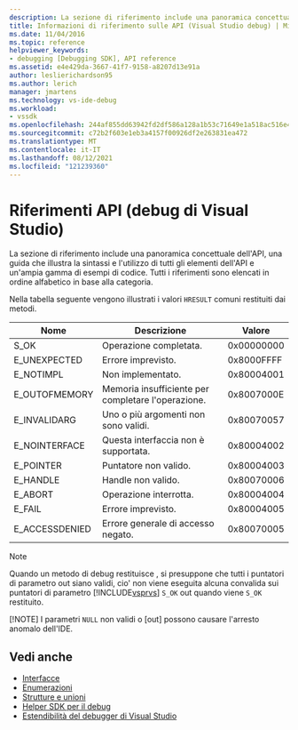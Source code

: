 ```yaml
---
description: La sezione di riferimento include una panoramica concettuale dell'API, una guida che illustra la sintassi e l'utilizzo di tutti gli elementi dell'API e un'ampia gamma di esempi di codice.
title: Informazioni di riferimento sulle API (Visual Studio debug) | Microsoft Docs
ms.date: 11/04/2016
ms.topic: reference
helpviewer_keywords:
- debugging [Debugging SDK], API reference
ms.assetid: e4e429da-3667-41f7-9158-a8207d13e91a
author: leslierichardson95
ms.author: lerich
manager: jmartens
ms.technology: vs-ide-debug
ms.workload:
- vssdk
ms.openlocfilehash: 244af855dd63942fd2df586a128a1b53c71649e1a518ac516e43dc2afe9cddd5
ms.sourcegitcommit: c72b2f603e1eb3a4157f00926df2e263831ea472
ms.translationtype: MT
ms.contentlocale: it-IT
ms.lasthandoff: 08/12/2021
ms.locfileid: "121239360"
---
```

# <a name="api-reference-visual-studio-debugging"></a>Riferimenti API (debug di Visual Studio)
La sezione di riferimento include una panoramica concettuale dell'API, una guida che illustra la sintassi e l'utilizzo di tutti gli elementi dell'API e un'ampia gamma di esempi di codice. Tutti i riferimenti sono elencati in ordine alfabetico in base alla categoria.

 Nella tabella seguente vengono illustrati i valori `HRESULT` comuni restituiti dai metodi.

|Nome|Descrizione|Valore|
|----------|-----------------|-----------|
|S_OK|Operazione completata.|0x00000000|
|E_UNEXPECTED|Errore imprevisto.|0x8000FFFF|
|E_NOTIMPL|Non implementato.|0x80004001|
|E_OUTOFMEMORY|Memoria insufficiente per completare l'operazione.|0x8007000E|
|E_INVALIDARG|Uno o più argomenti non sono validi.|0x80070057|
|E_NOINTERFACE|Questa interfaccia non è supportata.|0x80004002|
|E_POINTER|Puntatore non valido.|0x80004003|
|E_HANDLE|Handle non valido.|0x80070006|
|E_ABORT|Operazione interrotta.|0x80004004|
|E_FAIL|Errore imprevisto.|0x80004005|
|E_ACCESSDENIED|Errore generale di accesso negato.|0x80070005|

> [!NOTE]
> Quando un metodo di debug restituisce , si presuppone che tutti i puntatori di parametro out siano validi, cio' non viene eseguita alcuna convalida sui puntatori di parametro [!INCLUDE[vsprvs](../../../code-quality/includes/vsprvs_md.md)] `S_OK` out quando viene `S_OK` restituito.
>
> [!NOTE]
> I parametri `NULL` non validi o [out] possono causare l'arresto anomalo dell'IDE.

## <a name="see-also"></a>Vedi anche
- [Interfacce](../../../extensibility/debugger/reference/interfaces-visual-studio-debugging.md)
- [Enumerazioni](../../../extensibility/debugger/reference/enumerations-visual-studio-debugging.md)
- [Strutture e unioni](../../../extensibility/debugger/reference/structures-and-unions.md)
- [Helper SDK per il debug](../../../extensibility/debugger/reference/sdk-helpers-for-debugging.md)
- [Estendibilità del debugger di Visual Studio](../../../extensibility/debugger/visual-studio-debugger-extensibility.md)
